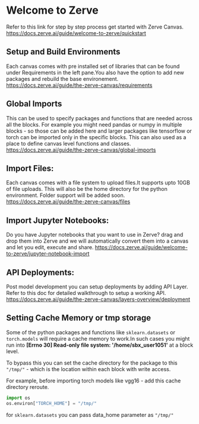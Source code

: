 # Welcome to Zerve
Refer to this link for step by step process get started with Zerve Canvas.
https://docs.zerve.ai/guide/welcome-to-zerve/quickstart


## Setup and Build Environments
Each canvas comes with pre installed set of libraries that can be found under Requirements 
in the left pane.You also have the option to add new packages and rebuild the base environement. 
https://docs.zerve.ai/guide/the-zerve-canvas/requirements


## Global Imports
This can be used to specify packages and functions that are needed across all the blocks. 
For example you might need pandas or numpy in multiple blocks - so those can be added here and
larger packages like tensorflow or torch can be imported only in the specific blocks. 
This can also used as a place to define canvas level functions and classes.
https://docs.zerve.ai/guide/the-zerve-canvas/global-imports


## Import Files:
Each canvas comes with a file system to upload files.It supports upto 10GB of file uploads.
This will also be the home directory for the python environment. Folder support will be added soon. 
https://docs.zerve.ai/guide/the-zerve-canvas/files


## Import Jupyter Notebooks:
Do you have Jupyter notebooks that you want to use in Zerve? drag and drop them into Zerve 
and we will automatically convert them into a canvas and let you edit, execute and share.
https://docs.zerve.ai/guide/welcome-to-zerve/jupyter-notebook-import


## API Deployments:
Post model development you can setup deployments by adding API Layer. 
Refer to this doc for detailed walkthrough to setup a working API.
https://docs.zerve.ai/guide/the-zerve-canvas/layers-overview/deployment


## Setting Cache Memory or tmp storage
Some of the python packages and functions like ```sklearn.datasets``` or ```torch.models```
will require a cache memory to work.In such cases you might run into 
**[Errno 30] Read-only file system: '/home/sbx_user1051'** at a block level. 

To bypass this you can set the cache directory for the package to this ```"/tmp/"``` - 
which is the location within each block with write access.

For example,
before importing torch models like vgg16 - add this cache directory reroute.
```python 
import os
os.environ["TORCH_HOME"] = "/tmp/" 
```
for ```sklearn.datasets``` you can pass data_home parameter as ```"/tmp/"```
